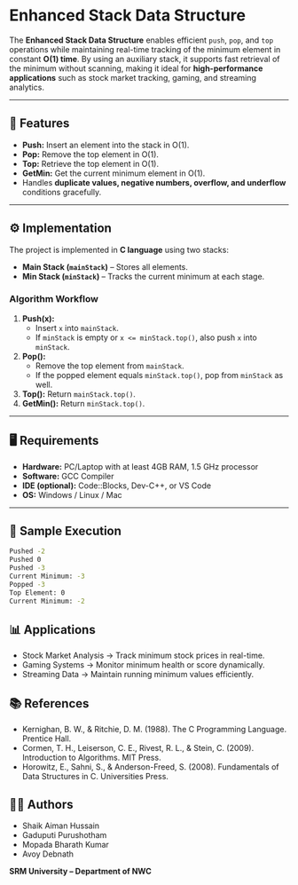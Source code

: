 # Enhanced Stack Data Structure

The **Enhanced Stack Data Structure** enables efficient `push`, `pop`, and `top` operations while maintaining real-time tracking of the minimum element in constant **O(1) time**. By using an auxiliary stack, it supports fast retrieval of the minimum without scanning, making it ideal for **high-performance applications** such as stock market tracking, gaming, and streaming analytics.

---

## 📌 Features
- **Push:** Insert an element into the stack in O(1).  
- **Pop:** Remove the top element in O(1).  
- **Top:** Retrieve the top element in O(1).  
- **GetMin:** Get the current minimum element in O(1).  
- Handles **duplicate values, negative numbers, overflow, and underflow** conditions gracefully.  

---

## ⚙️ Implementation
The project is implemented in **C language** using two stacks:
- **Main Stack (`mainStack`)** – Stores all elements.  
- **Min Stack (`minStack`)** – Tracks the current minimum at each stage.  

### Algorithm Workflow
1. **Push(x):**  
   - Insert `x` into `mainStack`.  
   - If `minStack` is empty or `x <= minStack.top()`, also push `x` into `minStack`.  
2. **Pop():**  
   - Remove the top element from `mainStack`.  
   - If the popped element equals `minStack.top()`, pop from `minStack` as well.  
3. **Top():** Return `mainStack.top()`.  
4. **GetMin():** Return `minStack.top()`.  

---

## 🖥️ Requirements
- **Hardware:** PC/Laptop with at least 4GB RAM, 1.5 GHz processor  
- **Software:** GCC Compiler  
- **IDE (optional):** Code::Blocks, Dev-C++, or VS Code  
- **OS:** Windows / Linux / Mac  

---

## 🚀 Sample Execution
```bash
Pushed -2
Pushed 0
Pushed -3
Current Minimum: -3
Popped -3
Top Element: 0
Current Minimum: -2
```

## 📊 Applications

- Stock Market Analysis → Track minimum stock prices in real-time.
- Gaming Systems → Monitor minimum health or score dynamically.
- Streaming Data → Maintain running minimum values efficiently.

## 📚 References

- Kernighan, B. W., & Ritchie, D. M. (1988). The C Programming Language. Prentice Hall.
- Cormen, T. H., Leiserson, C. E., Rivest, R. L., & Stein, C. (2009). Introduction to Algorithms. MIT Press.
- Horowitz, E., Sahni, S., & Anderson-Freed, S. (2008). Fundamentals of Data Structures in C. Universities Press.

## 👨‍💻 Authors

- Shaik Aiman Hussain
- Gaduputi Purushotham
- Mopada Bharath Kumar
- Avoy Debnath

**SRM University – Department of NWC**
